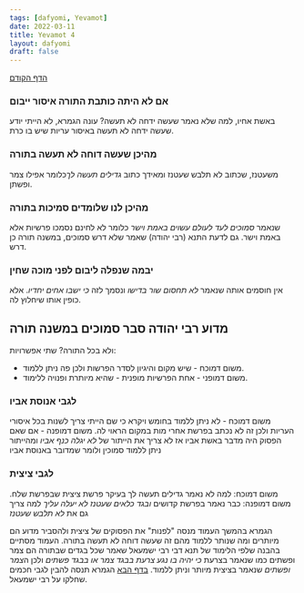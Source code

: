```yaml
---
tags: [dafyomi, Yevamot] 
date: 2022-03-11
title: Yevamot 4
layout: dafyomi
draft: false
---
```


[הדף הקודם](../2022-03-10)

### אם לא היתה כותבת התורה איסור ייבום
באשת אחיו, למה שלא נאמר שעשה ידחה לא תעשה?
עונה הגמרא, לא הייתי יודע שעשה ידחה לא תעשה באיסור עריות שיש בו כרת.
### מהיכן שעשה דוחה לא תעשה בתורה
משעטנז, שכתוב לא תלבש שעטנז ומאידך כתוב *גדילים תעשה לך*כלומר אפילו צמר ופשתן.
### מהיכן לנו שלומדים סמיכות בתורה
שנאמר *סמוכים לעד לעולם  עשוים באמת וישר* כלומר לא לחינם נסמכו פרשיות אלא באמת וישר. גם לדעת התנא (רבי יהודה) שאמר שלא דרש סמוכים, במשנה תורה כן דרש.
### יבמה שנפלה ליבום לפני מוכה שחין
אין חוסמים אותה שנאמר *לא תחסום שור בדישו* ונסמך לזה *כי ישבו אחים יחדיו*. אלא כופין אותו שיחלוץ לה.
## מדוע רבי יהודה סבר סמוכים במשנה תורה
ולא בכל התורה? שתי אפשרויות:
- משום דמוכח - שיש מקום והיגיון לסדר הפרשות ולכן פה ניתן ללמוד.
- משום דמופני - אחת הפרשיות מופנית - שהיא מיותרת ופנויה ללימוד.
### לגבי אנוסת אביו 
משום דמוכח - לא ניתן ללמוד בחומש ויקרא כי שם הייתי צריך לשנות בכל איסורי העריות ולכן זה לא נכתב בפרשת אחרי מות במקום הראוי לה.
משום דמופנה - אם שאם הפסוק היה מדבר באשת אביו אז לא צריך את הייתור של *לא יגלה כנף אביו*  ומהייתור ניתן ללמוד סמוכין ולומר שמדובר באנוסת אביו
### לגבי ציצית  
משום דמוכח: למה לא נאמר גדילים תעשה לך בעיקר פרשת ציצית שבפרשת שלח.
משום דמופנה: כבר נאמר בפרשת קדושים *ובגד כלאים שעטנז לא יעלה עליך* למה צריך גם את *לא תלבש שעטנז*

הגמרא בהמשך העמוד מנסה "לפנות" את הפסוקים של ציצית ולהסביר מדוע הם מיותרים ומה שנותר ללמוד מהם זה שעשה דוחה לא תעשה בתורה.
העמוד מסתיים בהבנה שלפי הלימוד של תנא דבי רבי ישמעאל שאמר שכל בגדים שבתורה הם צמר ופשתים כמו שנאמר בצרעת *כי יהיה בו נגע צרעת בבגד צמר או בבגד פשתים* ולכן ה*צמר ופשתים* שנאמר בציצית מיותר וניתן ללמוד.
[בדף הבא](../2022-03-12) הגמרא תנסה להבין לגבי חכמים שחלקו על רבי ישמעאל.